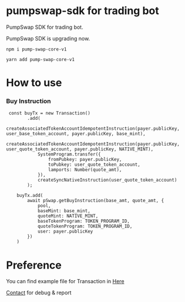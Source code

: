 # pumpswap-sdk for trading bot

PumpSwap SDK for trading bot.

PumpSwap SDK is upgrading now.

`npm i pump-swap-core-v1`

`yarn add pump-swap-core-v1`

# How to use

### Buy Instruction

```
 const buyTx = new Transaction()
        .add(
            createAssociatedTokenAccountIdempotentInstruction(payer.publicKey, user_base_token_account, payer.publicKey, base_mint),
            createAssociatedTokenAccountIdempotentInstruction(payer.publicKey, user_quote_token_account, payer.publicKey, NATIVE_MINT),
            SystemProgram.transfer({
                fromPubkey: payer.publicKey,
                toPubkey: user_quote_token_account,
                lamports: Number(quote_amt),
            }),
            createSyncNativeInstruction(user_quote_token_account)
        );

    buyTx.add(
        await pSwap.getBuyInstruction(base_amt, quote_amt, {
            pool,
            baseMint: base_mint,
            quoteMint: NATIVE_MINT,
            baseTokenProgram: TOKEN_PROGRAM_ID,
            quoteTokenProgram: TOKEN_PROGRAM_ID,
            user: payer.publicKey
        })
    )
```

# Preference

You can find example file for Transaction in [Here](https://github.com/vvizardev/pumpswap-sdk/tree/main/src/example)

[Contact](https://github.com/vvizardev) for debug & report
